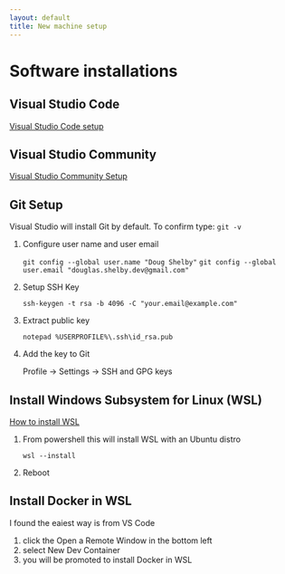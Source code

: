 ```yaml
---
layout: default
title: New machine setup
---
```


# Software installations

## Visual Studio Code
[Visual Studio Code setup](https://code.visualstudio.com/docs/setup/windows)

## Visual Studio Community
[Visual Studio Community Setup](https://visualstudio.microsoft.com/)

## Git Setup
Visual Studio will install Git by default.  To confirm type: `git -v`

1. Configure user name and user email

    `git config --global user.name "Doug Shelby"`
    `git config --global user.email "douglas.shelby.dev@gmail.com"`

2. Setup SSH Key

    `ssh-keygen -t rsa -b 4096 -C "your.email@example.com"`

3. Extract public key

    `notepad %USERPROFILE%\.ssh\id_rsa.pub`

4. Add the key to Git

    Profile -> Settings -> SSH and GPG keys

## Install Windows Subsystem for Linux (WSL)

[How to install WSL](https://learn.microsoft.com/en-us/windows/wsl/install)

1. From powershell this will install WSL with an Ubuntu distro

    `wsl --install`

2. Reboot

## Install Docker in WSL

I found the eaiest way is from VS Code

1. click the Open a Remote Window in the bottom left
2. select New Dev Container
3. you will be promoted to install Docker in WSL


